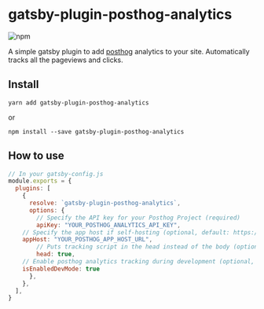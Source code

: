 # gatsby-plugin-posthog-analytics

![npm](https://img.shields.io/npm/v/gatsby-plugin-posthog-analytics?style=plastic)

A simple gatsby plugin to add [posthog](https://posthog.com/) analytics to your site. Automatically tracks all the pageviews and clicks.

## Install

`yarn add gatsby-plugin-posthog-analytics`

or

`npm install --save gatsby-plugin-posthog-analytics`

## How to use

```javascript
// In your gatsby-config.js
module.exports = {
  plugins: [
    {
      resolve: `gatsby-plugin-posthog-analytics`,
      options: {
        // Specify the API key for your Posthog Project (required)
        apiKey: "YOUR_POSTHOG_ANALYTICS_API_KEY",
	// Specify the app host if self-hosting (optional, default: https://app.posthog.com)
	appHost: "YOUR_POSTHOG_APP_HOST_URL",
        // Puts tracking script in the head instead of the body (optional, default: true)
        head: true,
	// Enable posthog analytics tracking during development (optional, default: false)
	isEnabledDevMode: true
      },
    },
  ],
}
```

